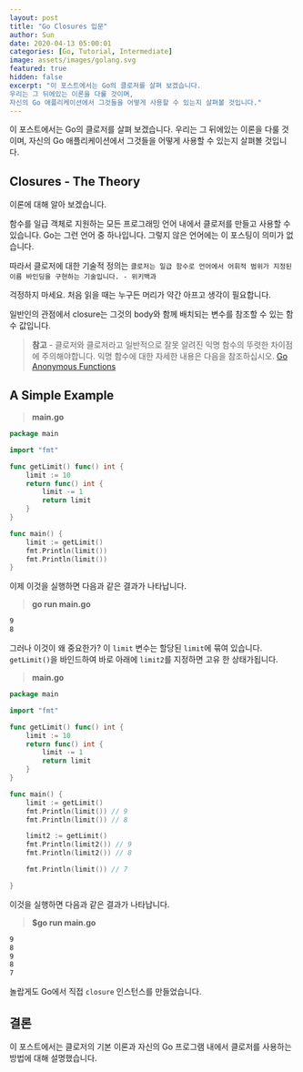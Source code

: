 ```yaml
---
layout: post
title: "Go Closures 입문"
author: Sun
date: 2020-04-13 05:00:01
categories: [Go, Tutorial, Intermediate]
image: assets/images/golang.svg
featured: true
hidden: false
excerpt: "이 포스트에서는 Go의 클로저를 살펴 보겠습니다. 
우리는 그 뒤에있는 이론을 다룰 것이며, 
자신의 Go 애플리케이션에서 그것들을 어떻게 사용할 수 있는지 살펴볼 것입니다."
---
```


이 포스트에서는 Go의 클로저를 살펴 보겠습니다. 
우리는 그 뒤에있는 이론을 다룰 것이며, 
자신의 Go 애플리케이션에서 그것들을 어떻게 사용할 수 있는지 살펴볼 것입니다.

## Closures - The Theory

이론에 대해 알아 보겠습니다.

함수를 일급 객체로 지원하는 모든 프로그래밍 언어 내에서 클로저를 만들고 사용할 수 있습니다. 
Go는 그런 언어 중 하나입니다. 그렇지 않은 언어에는 이 포스팅이 의미가 없습니다.

따라서 클로저에 대한 기술적 정의는 
`클로저는 일급 함수로 언어에서 어휘적 범위가 지정된 이름 바인딩을 구현하는 기술입니다. - 위키백과`

걱정하지 마세요. 처음 읽을 때는 누구든 머리가 약간 아프고 생각이 필요합니다.

일반인의 관점에서 closure는 그것의 body와 함께 배치되는 변수를 참조할 수 있는 함수 값입니다.

> **참고** - 클로저와 클로저라고 일반적으로 잘못 알려진 익명 함수의 뚜렷한 차이점에 주의해야합니다. 
>익명 함수에 대한 자세한 내용은 다음을 참조하십시오. 
>[Go Anonymous Functions](../Ch04-Go-Functions-Tutorial)

## A Simple Example

> **main.go**

```go 
package main

import "fmt"

func getLimit() func() int {
    limit := 10
    return func() int {
        limit -= 1
        return limit
    }
}

func main() {
    limit := getLimit()
    fmt.Println(limit())
    fmt.Println(limit())
}
```

이제 이것을 실행하면 다음과 같은 결과가 나타납니다.

>**go run main.go**

```bash
9
8
```

그러나 이것이 왜 중요한가? 이 `limit` 변수는 할당된 `limit`에 묶여 있습니다. 
`getLimit()`을 바인드하여 바로 아래에 `limit2`를 지정하면 고유 한 상태가됩니다.

>**main.go**

```go
package main

import "fmt"

func getLimit() func() int {
    limit := 10
    return func() int {
        limit -= 1
        return limit
    }
}

func main() {
    limit := getLimit()
    fmt.Println(limit()) // 9
    fmt.Println(limit()) // 8

    limit2 := getLimit()
    fmt.Println(limit2()) // 9
    fmt.Println(limit2()) // 8

    fmt.Println(limit()) // 7

}
```

이것을 실행하면 다음과 같은 결과가 나타납니다.

>**$go run main.go**

```bash
9
8
9
8
7
```

놀랍게도 Go에서 직접 `closure` 인스턴스를 만들었습니다.

## 결론

이 포스트에서는 클로저의 기본 이론과 자신의 Go 프로그램 내에서 클로저를 사용하는 방법에 대해 설명했습니다.